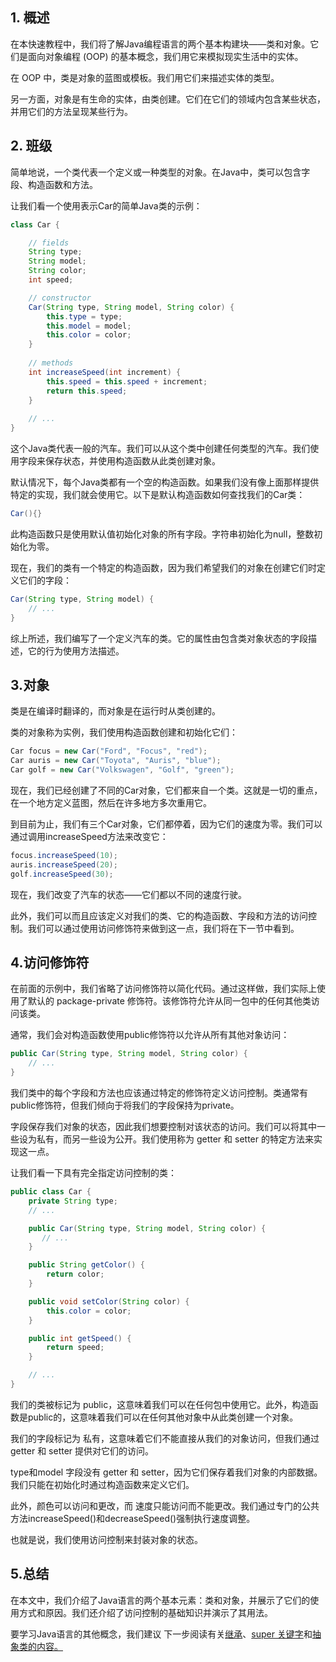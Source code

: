 ## 1. 概述

在本快速教程中，我们将了解Java编程语言的两个基本构建块——类和对象。它们是面向对象编程 (OOP) 的基本概念，我们用它来模拟现实生活中的实体。

在 OOP 中，类是对象的蓝图或模板。我们用它们来描述实体的类型。

另一方面，对象是有生命的实体，由类创建。它们在它们的领域内包含某些状态，并用它们的方法呈现某些行为。

## 2. 班级

简单地说，一个类代表一个定义或一种类型的对象。在Java中，类可以包含字段、构造函数和方法。

让我们看一个使用表示Car的简单Java类的示例：

```java
class Car {

    // fields
    String type;
    String model;
    String color;
    int speed;

    // constructor
    Car(String type, String model, String color) {
        this.type = type;
        this.model = model;
        this.color = color;
    }
    
    // methods
    int increaseSpeed(int increment) {
        this.speed = this.speed + increment;
        return this.speed;
    }
    
    // ...
}

```

这个Java类代表一般的汽车。我们可以从这个类中创建任何类型的汽车。我们使用字段来保存状态，并使用构造函数从此类创建对象。

默认情况下，每个Java类都有一个空的构造函数。如果我们没有像上面那样提供特定的实现，我们就会使用它。以下是默认构造函数如何查找我们的Car类：

```java
Car(){}

```

此构造函数只是使用默认值初始化对象的所有字段。字符串初始化为null，整数初始化为零。

现在，我们的类有一个特定的构造函数，因为我们希望我们的对象在创建它们时定义它们的字段：

```java
Car(String type, String model) {
    // ...
}

```

综上所述，我们编写了一个定义汽车的类。它的属性由包含类对象状态的字段描述，它的行为使用方法描述。

## 3.对象

类是在编译时翻译的，而对象是在运行时从类创建的。

类的对象称为实例，我们使用构造函数创建和初始化它们：

```java
Car focus = new Car("Ford", "Focus", "red");
Car auris = new Car("Toyota", "Auris", "blue");
Car golf = new Car("Volkswagen", "Golf", "green");

```

现在，我们已经创建了不同的Car对象，它们都来自一个类。这就是一切的重点，在一个地方定义蓝图，然后在许多地方多次重用它。

到目前为止，我们有三个Car对象，它们都停着，因为它们的速度为零。我们可以通过调用increaseSpeed方法来改变它：

```java
focus.increaseSpeed(10);
auris.increaseSpeed(20);
golf.increaseSpeed(30);

```

现在，我们改变了汽车的状态——它们都以不同的速度行驶。

此外，我们可以而且应该定义对我们的类、它的构造函数、字段和方法的访问控制。我们可以通过使用访问修饰符来做到这一点，我们将在下一节中看到。

## 4.访问修饰符

在前面的示例中，我们省略了访问修饰符以简化代码。通过这样做，我们实际上使用了默认的 package-private 修饰符。该修饰符允许从同一包中的任何其他类访问该类。

通常，我们会对构造函数使用public修饰符以允许从所有其他对象访问：

```java
public Car(String type, String model, String color) {
    // ...
}

```

我们类中的每个字段和方法也应该通过特定的修饰符定义访问控制。类通常有public修饰符，但我们倾向于将我们的字段保持为private。

字段保存我们对象的状态，因此我们想要控制对该状态的访问。我们可以将其中一些设为私有，而另一些设为公开。我们使用称为 getter 和 setter 的特定方法来实现这一点。

让我们看一下具有完全指定访问控制的类：

```java
public class Car {
    private String type;
    // ...

    public Car(String type, String model, String color) {
       // ...
    }

    public String getColor() {
        return color;
    }

    public void setColor(String color) {
        this.color = color;
    }

    public int getSpeed() {
        return speed;
    }

    // ...
}

```

我们的类被标记为 public，这意味着我们可以在任何包中使用它。此外，构造函数是public的，这意味着我们可以在任何其他对象中从此类创建一个对象。

我们的字段标记为 私有，这意味着它们不能直接从我们的对象访问，但我们通过 getter 和 setter 提供对它们的访问。

type和model 字段没有 getter 和 setter，因为它们保存着我们对象的内部数据。 我们只能在初始化时通过构造函数来定义它们。

此外，颜色可以访问和更改，而 速度只能访问而不能更改。我们通过专门的公共方法increaseSpeed()和decreaseSpeed()强制执行速度调整。

也就是说，我们使用访问控制来封装对象的状态。

## 5.总结

在本文中，我们介绍了Java语言的两个基本元素：类和对象，并展示了它们的使用方式和原因。我们还介绍了访问控制的基础知识并演示了其用法。

要学习Java语言的其他概念，我们建议 下一步阅读有关[继承](https://www.baeldung.com/java-inheritance)、[super 关键字](https://www.baeldung.com/java-super)和[抽象类的内容。](https://www.baeldung.com/java-abstract-class)